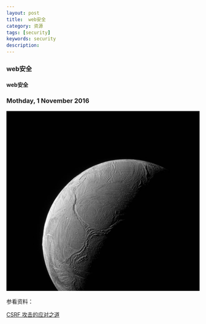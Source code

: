 ```yaml
---
layout: post
title:  web安全
category: 资源
tags: [security]
keywords: security
description:
---
```


###  web安全

####  web安全

###  Mothday, 1 November 2016

![cassini](/../../assets/img/resource/2016/cassini_22.jpg)

参看资料：

[CSRF 攻击的应对之道](http://www.ibm.com/developerworks/cn/web/1102_niugang_csrf/)

